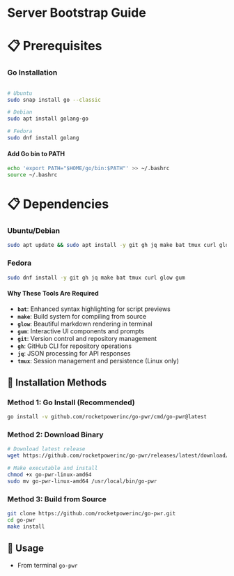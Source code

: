 # Server Bootstrap Guide

# 📋 Prerequisites

### Go Installation
```bash

# Ubuntu
sudo snap install go --classic

# Debian
sudo apt install golang-go

# Fedora
sudo dnf install golang

```
#### Add Go bin to PATH
```bash
echo 'export PATH="$HOME/go/bin:$PATH"' >> ~/.bashrc
source ~/.bashrc
```

# 📋 Dependencies

### Ubuntu/Debian
```bash
sudo apt update && sudo apt install -y git gh jq make bat tmux curl glow gum
```

### Fedora
```bash
sudo dnf install -y git gh jq make bat tmux curl glow gum
```

#### Why These Tools Are Required
- **`bat`**: Enhanced syntax highlighting for script previews
- **`make`**: Build system for compiling from source
- **`glow`**: Beautiful markdown rendering in terminal
- **`gum`**: Interactive UI components and prompts
- **`git`**: Version control and repository management
- **`gh`**: GitHub CLI for repository operations
- **`jq`**: JSON processing for API responses
- **`tmux`**: Session management and persistence (Linux only)



## 🚀 Installation Methods

### Method 1: Go Install (Recommended)
```bash
go install -v github.com/rocketpowerinc/go-pwr/cmd/go-pwr@latest
```

### Method 2: Download Binary
```bash
# Download latest release
wget https://github.com/rocketpowerinc/go-pwr/releases/latest/download/go-pwr-linux-amd64

# Make executable and install
chmod +x go-pwr-linux-amd64
sudo mv go-pwr-linux-amd64 /usr/local/bin/go-pwr
```

### Method 3: Build from Source
```bash
git clone https://github.com/rocketpowerinc/go-pwr.git
cd go-pwr
make install
```


## 🚀 Usage
- From terminal `go-pwr`

